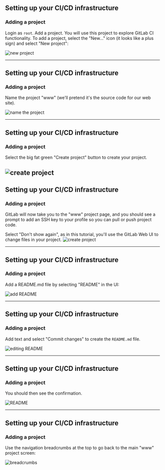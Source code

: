 ## Setting up your CI/CD infrastructure
### Adding a project

Login as `root`. Add a project. You will use this project to explore GitLab CI functionality.  To add a project, select the "New..." icon (it looks like a plus sign) and select "New project":

![new project](img/new_project.png)

---

## Setting up your CI/CD infrastructure
### Adding a project

Name the project "www" (we'll pretend it's the source code
for our web site).

![name the project](img/name_project.png)

---
## Setting up your CI/CD infrastructure
### Adding a project
Select the big fat green "Create project" button to create your project.

![create project](img/create_project.png)
---
## Setting up your CI/CD infrastructure
### Adding a project

GitLab will now take you to the "www" project page, and you should see
a prompt to add an SSH key to your profile so you can pull or push
project code.

Select "Don't show again", as in this tutorial,
you'll use the GitLab Web UI to change files in your project.
![create project](img/ssh_warning.png)

---
<!--
## Add an SSH key

![ssh_arning](img/ssh_warning.png)

Select "add an SSH key", and then, in your shell session,
create an SSH key:

![create key](img/ssh-keygen.png)

Whoomp! There it is:

![show key](img/show_key.png)


Add your public key to GitLab:

![add key](img/add_key.png)

Go back to your "www" project:

![go back to www project](img/go_back_to_www.png)

-->

## Setting up your CI/CD infrastructure
### Adding a project

Add a README.md file by selecting "README" in the UI:

![add README](img/add_readme.png)

---

## Setting up your CI/CD infrastructure
### Adding a project

Add text and select "Commit changes" to create the `README.md` file.

![editing README](img/commit_readme.png)

---

## Setting up your CI/CD infrastructure
### Adding a project

You should then see the confirmation.

![README](img/new_readme.png)

---

## Setting up your CI/CD infrastructure
### Adding a project
Use the navigation breadcrumbs at the top to go back to the main "www" project screen:

![breadcrumbs](img/breadcrumbs.png)

